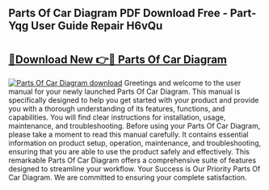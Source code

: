 ## Parts Of Car Diagram PDF Download Free - Part-Yqg User Guide Repair H6vQu

# <h2><a href="http://dfhqso7.blite.top/?on=Parts+Of+Car+Diagram">🔗Download New 👉🔴 Parts Of Car Diagram</a></h2>

[![Parts Of Car Diagram download](https://i.imgur.com/lujVjoI.png)](http://dfhqso7.blite.top/?on=Parts+Of+Car+Diagram)
Greetings and welcome to the user manual for your newly launched Parts Of Car Diagram. This manual is specifically designed to help you get started with your product and provide you with a thorough understanding of its features, functions, and capabilities. You will find clear instructions for installation, usage, maintenance, and troubleshooting. Before using your Parts Of Car Diagram, please take a moment to read this manual carefully. It contains essential information on product setup, operation, maintenance, and troubleshooting, ensuring that you are able to use the product safely and effectively. This remarkable Parts Of Car Diagram offers a comprehensive suite of features designed to streamline your workflow. Your Success is Our Priority Parts Of Car Diagram. We are committed to ensuring your complete satisfaction.
